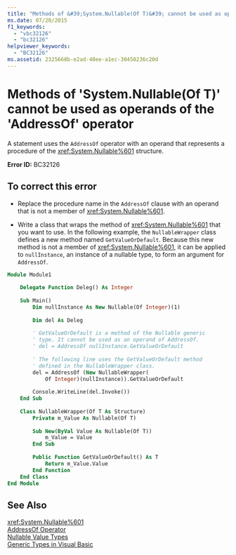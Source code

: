 ```yaml
---
title: "Methods of &#39;System.Nullable(Of T)&#39; cannot be used as operands of the &#39;AddressOf&#39; operator"
ms.date: 07/20/2015
f1_keywords: 
  - "vbc32126"
  - "bc32126"
helpviewer_keywords: 
  - "BC32126"
ms.assetid: 2325668b-e2ad-40ee-a1ec-30450236c20d
---
```

# Methods of &#39;System.Nullable(Of T)&#39; cannot be used as operands of the &#39;AddressOf&#39; operator
A statement uses the `AddressOf` operator with an operand that represents a procedure of the <xref:System.Nullable%601> structure.  
  
 **Error ID:** BC32126  
  
## To correct this error  
  
- Replace the procedure name in the `AddressOf` clause with an operand that is not a member of <xref:System.Nullable%601>.  
  
- Write a class that wraps the method of <xref:System.Nullable%601> that you want to use. In the following example, the `NullableWrapper` class defines a new method named `GetValueOrDefault`. Because this new method is not a member of <xref:System.Nullable%601>, it can be applied to `nullInstance`, an instance of a nullable type, to form an argument for `AddressOf`.  
  
```vb  
Module Module1  
  
    Delegate Function Deleg() As Integer  
  
    Sub Main()  
        Dim nullInstance As New Nullable(Of Integer)(1)  
  
        Dim del As Deleg  
  
        ' GetValueOrDefault is a method of the Nullable generic  
        ' type. It cannot be used as an operand of AddressOf.  
        ' del = AddressOf nullInstance.GetValueOrDefault  
  
        ' The following line uses the GetValueOrDefault method  
        ' defined in the NullableWrapper class.  
        del = AddressOf (New NullableWrapper(  
            Of Integer)(nullInstance)).GetValueOrDefault  
  
        Console.WriteLine(del.Invoke())  
    End Sub  
  
    Class NullableWrapper(Of T As Structure)  
        Private m_Value As Nullable(Of T)  
  
        Sub New(ByVal Value As Nullable(Of T))  
            m_Value = Value  
        End Sub  
  
        Public Function GetValueOrDefault() As T  
            Return m_Value.Value  
        End Function  
    End Class  
End Module  
```  
  
## See Also  
 <xref:System.Nullable%601>  
 [AddressOf Operator](../../../visual-basic/language-reference/operators/addressof-operator.md)  
 [Nullable Value Types](../../../visual-basic/programming-guide/language-features/data-types/nullable-value-types.md)  
 [Generic Types in Visual Basic](../../../visual-basic/programming-guide/language-features/data-types/generic-types.md)

